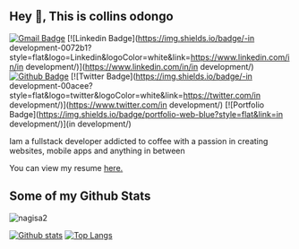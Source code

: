 ## Hey 👋, This is collins odongo
[![Gmail Badge](https://img.shields.io/badge/-collinsodongo254@gmail.com-c14438?style=flat&logo=Gmail&logoColor=white&link=mailto:collinsodongo254@gmail.com)](mailto:collinsodongo254@gmail.com) 
[![Linkedin Badge](https://img.shields.io/badge/-in development-0072b1?style=flat&logo=Linkedin&logoColor=white&link=https://www.linkedin.com/in/in development/)](https://www.linkedin.com/in/in development/) [![Github Badge](https://img.shields.io/badge/-nagisa2-grey?style=flat&logo=github&logoColor=white&link=https://github.com/nagisa2/)](https://www.github.com/nagisa2/) [![Twitter Badge](https://img.shields.io/badge/-in development-00acee?style=flat&logo=twitter&logoColor=white&link=https://twitter.com/in development/)](https://www.twitter.com/in development/) [![Portfolio Badge](https://img.shields.io/badge/portfolio-web-blue?style=flat&link=in development/)](in development/) <p align='left'>Iam a fullstack developer addicted to coffee with a passion in creating websites, mobile apps and anything in between</p><p align='left'> You can view my resume <a href='in development ' target=_blank><u>here</u>.</a></p>
## Some of my Github Stats
<p align=left> <img src=https://komarev.com/ghpvc/?username=nagisa2 alt=nagisa2 /> </p>

[![Github stats](https://github-readme-stats.vercel.app/api?username=nagisa2&show_icons=true&include_all_commits=true)](https://github.com/nagisa2/github-readme-stats)
[![Top Langs](https://github-readme-stats.vercel.app/api/top-langs/?username=nagisa2&layout=compact)](https://github.com/nagisa2/github-readme-stats)
